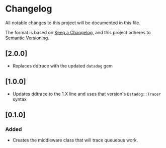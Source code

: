 # Changelog
All notable changes to this project will be documented in this file.

The format is based on [Keep a Changelog](https://keepachangelog.com/en/1.0.0/),
and this project adheres to [Semantic Versioning](https://semver.org/spec/v2.0.0.html).

## [2.0.0]
- Replaces ddtrace with the updated `datadog` gem

## [1.0.0]
- Updates ddtrace to the 1.X line and uses that version's `Datadog::Tracer` syntax

## [0.1.0]

### Added
- Creates the middleware class that will trace queuebus work.
